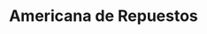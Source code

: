 ---
title: "Americana de Repuestos"
url: /velez/americana-de-repuestos/
shop: piezas de automóviles
---